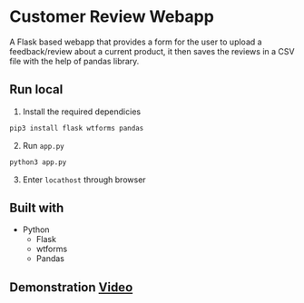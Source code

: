 # Customer Review Webapp

A Flask based webapp that provides a form for the user to upload a feedback/review about a current product, it then saves the reviews in a CSV file with the help of pandas library.

## Run local

1) Install the required dependicies
```bash
pip3 install flask wtforms pandas
```

2) Run `app.py`
```bash
python3 app.py
```

3) Enter `locathost` through browser

## Built with

* Python
	* Flask
	* wtforms
	* Pandas

## Demonstration [Video](https://drive.google.com/file/d/1VBHSYANzXLJPBeA04JPgxgqBmDzSqLiL/view?usp=sharing)